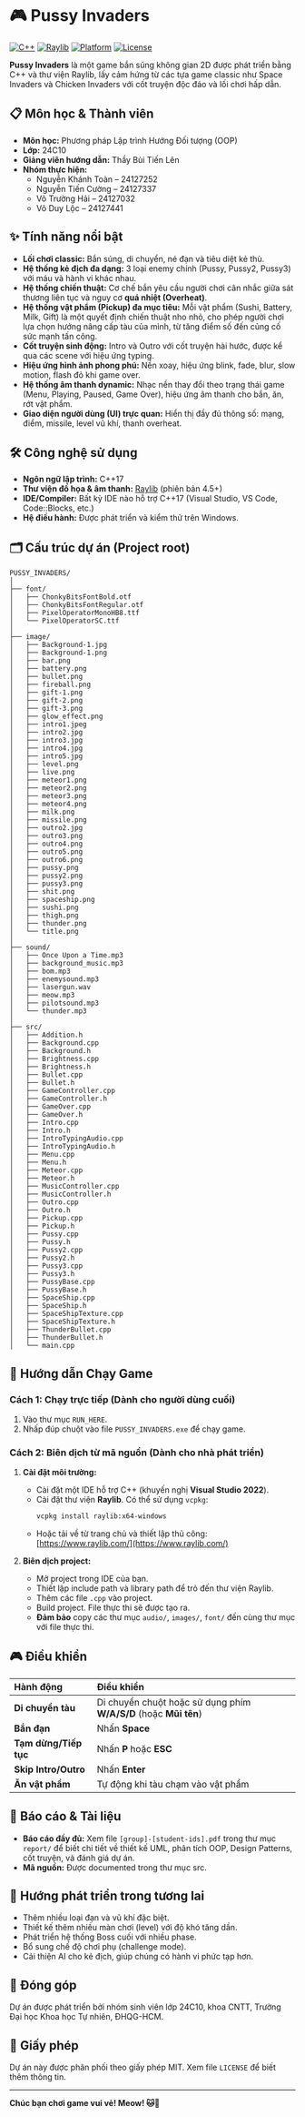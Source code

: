 # 🎮 Pussy Invaders

[![C++](https://img.shields.io/badge/C++-17-blue.svg)](https://en.cppreference.com/)
[![Raylib](https://img.shields.io/badge/Raylib-4.5-green.svg)](https://www.raylib.com/)
[![Platform](https://img.shields.io/badge/Platform-Windows-lightgrey.svg)](https://www.microsoft.com/)
[![License](https://img.shields.io/badge/License-MIT-yellow.svg)](LICENSE)

**Pussy Invaders** là một game bắn súng không gian 2D được phát triển bằng C++ và thư viện Raylib, lấy cảm hứng từ các tựa game classic như Space Invaders và Chicken Invaders với cốt truyện độc đáo và lối chơi hấp dẫn.

## 📋 Môn học & Thành viên

* **Môn học:** Phương pháp Lập trình Hướng Đối tượng (OOP)
* **Lớp:** 24C10
* **Giảng viên hướng dẫn:** Thầy Bùi Tiến Lên
* **Nhóm thực hiện:**
    * Nguyễn Khánh Toàn – 24127252
    * Nguyễn Tiến Cường – 24127337
    * Võ Trường Hải – 24127032
    * Võ Duy Lộc – 24127441

## ✨ Tính năng nổi bật

*   **Lối chơi classic:** Bắn súng, di chuyển, né đạn và tiêu diệt kẻ thù.
*   **Hệ thống kẻ địch đa dạng:** 3 loại enemy chính (Pussy, Pussy2, Pussy3) với máu và hành vi khác nhau.
*   **Hệ thống chiến thuật:** Cơ chế bắn yêu cầu người chơi cân nhắc giữa sát thương liên tục và nguy cơ **quá nhiệt (Overheat)**.
*   **Hệ thống vật phẩm (Pickup) đa mục tiêu:** Mỗi vật phẩm (Sushi, Battery, Milk, Gift) là một quyết định chiến thuật nho nhỏ, cho phép người chơi lựa chọn hướng nâng cấp tàu của mình, từ tăng điểm số đến củng cố sức mạnh tấn công.
*   **Cốt truyện sinh động:** Intro và Outro với cốt truyện hài hước, được kể qua các scene với hiệu ứng typing.
*   **Hiệu ứng hình ảnh phong phú:** Nền xoay, hiệu ứng blink, fade, blur, slow motion, flash đỏ khi game over.
*   **Hệ thống âm thanh dynamic:** Nhạc nền thay đổi theo trạng thái game (Menu, Playing, Paused, Game Over), hiệu ứng âm thanh cho bắn, ăn, rớt vật phẩm.
*   **Giao diện người dùng (UI) trực quan:** Hiển thị đầy đủ thông số: mạng, điểm, missile, level vũ khí, thanh overheat.

## 🛠 Công nghệ sử dụng

*   **Ngôn ngữ lập trình:** C++17
*   **Thư viện đồ họa & âm thanh:** [Raylib](https://www.raylib.com/) (phiên bản 4.5+)
*   **IDE/Compiler:** Bất kỳ IDE nào hỗ trợ C++17 (Visual Studio, VS Code, Code::Blocks, etc.)
*   **Hệ điều hành:** Được phát triển và kiểm thử trên Windows.

## 🗂 Cấu trúc dự án (Project root)
```
PUSSY_INVADERS/
│
├── font/
│   ├── ChonkyBitsFontBold.otf
│   ├── ChonkyBitsFontRegular.otf
│   ├── PixelOperatorMonoHB8.ttf
│   └── PixelOperatorSC.ttf
│
├── image/
│   ├── Background-1.jpg
│   ├── Background-1.png
│   ├── bar.png
│   ├── battery.png
│   ├── bullet.png
│   ├── fireball.png
│   ├── gift-1.png
│   ├── gift-2.png
│   ├── gift-3.png
│   ├── glow_effect.png
│   ├── intro1.jpeg
│   ├── intro2.jpg
│   ├── intro3.jpg
│   ├── intro4.jpg
│   ├── intro5.jpg
│   ├── level.png
│   ├── live.png
│   ├── meteor1.png
│   ├── meteor2.png
│   ├── meteor3.png
│   ├── meteor4.png
│   ├── milk.png
│   ├── missile.png
│   ├── outro2.jpg
│   ├── outro3.png
│   ├── outro4.png
│   ├── outro5.png
│   ├── outro6.png
│   ├── pussy.png
│   ├── pussy2.png
│   ├── pussy3.png
│   ├── shit.png
│   ├── spaceship.png
│   ├── sushi.png
│   ├── thigh.png
│   ├── thunder.png
│   └── title.png
│
├── sound/
│   ├── Once Upon a Time.mp3
│   ├── background_music.mp3
│   ├── bom.mp3
│   ├── enemysound.mp3
│   ├── lasergun.wav
│   ├── meow.mp3
│   ├── pilotsound.mp3
│   └── thunder.mp3
│
├── src/
│   ├── Addition.h
│   ├── Background.cpp
│   ├── Background.h
│   ├── Brightness.cpp
│   ├── Brightness.h
│   ├── Bullet.cpp
│   ├── Bullet.h
│   ├── GameController.cpp
│   ├── GameController.h
│   ├── GameOver.cpp
│   ├── GameOver.h
│   ├── Intro.cpp
│   ├── Intro.h
│   ├── IntroTypingAudio.cpp
│   ├── IntroTypingAudio.h
│   ├── Menu.cpp
│   ├── Menu.h
│   ├── Meteor.cpp
│   ├── Meteor.h
│   ├── MusicController.cpp
│   ├── MusicController.h
│   ├── Outro.cpp
│   ├── Outro.h
│   ├── Pickup.cpp
│   ├── Pickup.h
│   ├── Pussy.cpp
│   ├── Pussy.h
│   ├── Pussy2.cpp
│   ├── Pussy2.h
│   ├── Pussy3.cpp
│   ├── Pussy3.h
│   ├── PussyBase.cpp
│   ├── PussyBase.h
│   ├── SpaceShip.cpp
│   ├── SpaceShip.h
│   ├── SpaceShipTexture.cpp
│   ├── SpaceShipTexture.h
│   ├── ThunderBullet.cpp
│   ├── ThunderBullet.h
│   └── main.cpp
```
## 🚀 Hướng dẫn Chạy Game

### Cách 1: Chạy trực tiếp (Dành cho người dùng cuối)

1.  Vào thư mục `RUN_HERE`.
2.  Nhấp đúp chuột vào file `PUSSY_INVADERS.exe` để chạy game.

### Cách 2: Biên dịch từ mã nguồn (Dành cho nhà phát triển)

1.  **Cài đặt môi trường:**
    *   Cài đặt một IDE hỗ trợ C++ (khuyến nghị **Visual Studio 2022**).
    *   Cài đặt thư viện **Raylib**. Có thể sử dụng `vcpkg`:
        ```bash
        vcpkg install raylib:x64-windows
        ```
    *   Hoặc tải về từ trang chủ và thiết lập thủ công: [https://www.raylib.com/](https://www.raylib.com/)

2.  **Biên dịch project:**
    *   Mở project trong IDE của bạn.
    *   Thiết lập include path và library path để trỏ đến thư viện Raylib.
    *   Thêm các file `.cpp` vào project.
    *   Build project. File thực thi sẽ được tạo ra.
    *   **Đảm bảo** copy các thư mục `audio/`, `images/`, `font/` đến cùng thư mục với file thực thi.

## 🎮 Điều khiển

| Hành động | Điều khiển |
| :--- | :--- |
| **Di chuyển tàu** | Di chuyển chuột hoặc sử dụng phím **W/A/S/D** (hoặc **Mũi tên**) |
| **Bắn đạn** | Nhấn **Space** |
| **Tạm dừng/Tiếp tục** | Nhấn **P** hoặc **ESC** |
| **Skip Intro/Outro** | Nhấn **Enter** |
| **Ăn vật phẩm** | Tự động khi tàu chạm vào vật phẩm |

## 📖 Báo cáo & Tài liệu

*   **Báo cáo đầy đủ:** Xem file `[group]-[student-ids].pdf` trong thư mục `report/` để biết chi tiết về thiết kế UML, phân tích OOP, Design Patterns, cốt truyện, và đánh giá dự án.
*   **Mã nguồn:** Được documented trong thư mục src.

## 🔮 Hướng phát triển trong tương lai

*   Thêm nhiều loại đạn và vũ khí đặc biệt.
*   Thiết kế thêm nhiều màn chơi (level) với độ khó tăng dần.
*   Phát triển hệ thống Boss cuối với nhiều phase.
*   Bổ sung chế độ chơi phụ (challenge mode).
*   Cải thiện AI cho kẻ địch, giúp chúng có hành vi phức tạp hơn.

## 👥 Đóng góp

Dự án được phát triển bởi nhóm sinh viên lớp 24C10, khoa CNTT, Trường Đại học Khoa học Tự nhiên, ĐHQG-HCM.

## 📄 Giấy phép

Dự án này được phân phối theo giấy phép MIT. Xem file `LICENSE` để biết thêm thông tin.

---

**Chúc bạn chơi game vui vẻ! Meow! 🐱👾**
